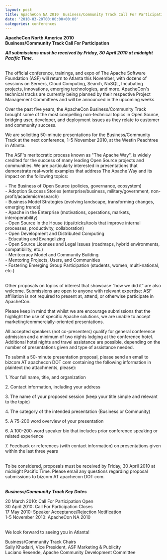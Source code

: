 ```yaml
---
layout: post
title: ApacheCon NA 2010  Business/Community Track Call For Participation
date: '2010-03-20T00:00:00+00:00'
categories: conferences
---
```

<p><strong>ApacheCon North America 2010 <br />Business/Community Track Call For Participation</strong></p>
  <p><em><strong>All submissions must be received by Friday, 30 April 2010 at midnight Pacific Time.</strong></em></p>
  <p><br />The official conference, trainings, and expo of The Apache Software Foundation (ASF) will return to Atlanta this November, with dozens of sessions on Servers, Cloud Computing, Search, NoSQL, Incubating projects, innovations, emerging technologies, and more. ApacheCon's technical tracks are currently being planned by their respective Project Management Committees and will be announced in the upcoming weeks.</p>
  <p>Over the past five years, the ApacheCon Business/Community Track brought some of the most compelling non-technical topics in Open Source, bridging user, developer, and deployment issues as they relate to customer and community success. </p>
  <p>We are soliciting 50-minute presentations for the Business/Community Track at the next conference, 1-5 November 2010, at the Westin Peachtree in Atlanta.</p>
  <p>The ASF's meritocratic process known as &quot;The Apache Way&quot;, is widely credited for the success of many leading Open Source projects and communities. We are particularly interested in presentations that demonstrate real-world examples that address The Apache Way and its impact on the following topics:</p>
  <p>- The Business of Open Source (policies, governance, ecosystem)<br />- Adoption Success Stories (enterprise/business, military/government, non-profit/academic/research)<br />- Business Model Strategies (evolving landscape, transforming changes, emerging trends)<br />- Apache in the Enterprise (motivations, operations, markets, interoperability)<br />- Open Source In the House (tips/tricks/tools that improve internal processes, productivity, collaboration)<br />- Open Development and Distributed Computing<br />- Educating and Evangelizing<br />- Open Source Licenses and Legal Issues (roadmaps, hybrid environments, compatibility, etc.)<br />- Meritocracy Model and Community Building<br />- Mentoring Projects, Users, and Communities<br />- Fostering Emerging Group Participation (students, women, multi-national, etc.)</p>
  <p><br />Other proposals on topics of interest that showcase “how we did it” are also welcome. Submissions are open to anyone with relevant expertise: ASF affiliation is not required to present at, attend, or otherwise participate in ApacheCon.</p>
  <p>Please keep in mind that whilst we are encourage submissions that the highlight the use of specific Apache solutions, we are unable to accept marketing/commercially-oriented presentations.</p>
  <p>All accepted speakers (not co-presenters) qualify for general conference admission and a minimum of two nights lodging at the conference hotel. Additional hotel nights and travel assistance are possible, depending on the number of presentations given and type of assistance needed.</p>
  <p>To submit a 50-minute presentation proposal, please send an email to bizcom AT apachecon DOT com containing the following information in plaintext (no attachments, please):</p>
  <p>1. Your full name, title, and organization</p>
  <p>2. Contact information, including your address</p>
  <p>3. The name of your proposed session (keep your title simple and relevant to the topic)</p>
  <p>4. The category of the intended presentation (Business or Community)</p>
  <p>5. A 75-200 word overview of your presentation</p>
  <p>6. A 100-200-word speaker bio that includes prior conference speaking or related experience</p>
  <p>7. Feedback or references (with contact information) on presentations given within the last three years</p>
  <p><br />To be considered, proposals must be received by Friday, 30 April 2010 at midnight Pacific Time. Please email any questions regarding proposal submissions to bizcom AT apachecon DOT com.</p>
  <p><br /><em><strong>Business/Community Track Key Dates</strong></em></p>
  <p>20 March 2010: Call For Participation Open<br />30 April 2010: Call For Participation Closes<br />17 May 2010: Speaker Acceptance/Rejection Notification<br />1-5 November 2010: ApacheCon NA 2010</p>
  <p><br />We look forward to seeing you in Atlanta! </p>
  <p>Business/Community Track Chairs<br />Sally Khudairi, Vice President, ASF Marketing &amp; Publicity<br />Luciano Resende, Apache Community Development Committee</p>
